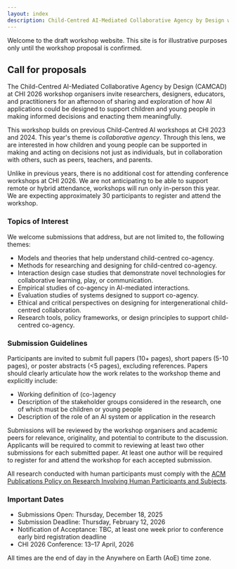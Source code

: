 ```yaml
---
layout: index
description: Child-Centred AI-Mediated Collaborative Agency by Design workshop at CHI 2026
---
```


Welcome to the draft workshop website. This site is for illustrative purposes only until the workshop proposal is confirmed.

## Call for proposals

The Child-Centred AI-Mediated Collaborative Agency by Design (CAMCAD) at CHI 2026 workshop organisers invite researchers, designers, educators, and practitioners for an afternoon of sharing and exploration of how AI applications could be designed to support children and young people in making informed decisions and enacting them meaningfully.

This workshop builds on previous Child-Centred AI workshops at CHI 2023 and 2024. This year's theme is _collaborative agency_. Through this lens, we are interested in how children and young people can be supported in making and acting on decisions not just as individuals, but in collaboration with others, such as peers, teachers, and parents.

Unlike in previous years, there is no additional cost for attending conference workshops at CHI 2026. We are not anticipating to be able to support remote or hybrid attendance, workshops will run only in-person this year. We are expecting approximately 30 participants to register and attend the workshop.

### Topics of Interest

We welcome submissions that address, but are not limited to, the following themes:
* Models and theories that help understand child-centred co-agency.
* Methods for researching and designing for child-centred co-agency.
* Interaction design case studies that demonstrate novel technologies for collaborative learning, play, or communication.
* Empirical studies of co-agency in AI-mediated interactions.
* Evaluation studies of systems designed to support co-agency.
* Ethical and critical perspectives on designing for intergenerational child-centred collaboration.
* Research tools, policy frameworks, or design principles to support child-centred co-agency.

### Submission Guidelines

Participants are invited to submit full papers (10+ pages), short papers (5-10 pages), or poster abstracts (<5 pages), excluding references. Papers should clearly articulate how the work relates to the workshop theme and explicitly include:
* Working definition of (co-)agency
* Description of the stakeholder groups considered in the research, one of which must be children or young people
* Description of the role of an AI system or application in the research

Submissions will be reviewed by the workshop organisers and academic peers for relevance, originality, and potential to contribute to the discussion.
Applicants will be required to commit to reviewing at least two other submissions for each submitted paper. At least one author will be required to register for and attend the workshop for each accepted submission.

All research conducted with human participants must comply with the [ACM Publications Policy on Research Involving Human Participants and Subjects](https://www.acm.org/publications/policies/research-involving-human-participants-and-subjects).

### Important Dates
* Submissions Open: Thursday, December 18, 2025
* Submission Deadline: Thursday, February 12, 2026
* Notification of Acceptance: TBC, at least one week prior to conference early bird registration deadline
* CHI 2026 Conference: 13–17 April, 2026

All times are the end of day in the Anywhere on Earth (AoE) time zone.
